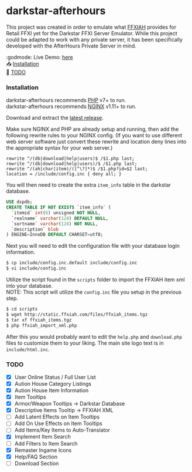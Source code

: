 # darkstar-afterhours

This project was created in order to emulate what [FFXIAH](http://www.ffxiah.com/) provides for Retail FFXI yet for the Darkstar FFXI Server Emulator. While this project could be adapted to work with any private server, it has been specifically developed with the AfterHours Private Server in mind.  

:godmode: Live Demo: [here](https://ffxi.kyau.net:4444/)  
:inbox_tray: [Installation](#installation)  
:memo: [TODO](#todo)

### Installation

darkstar-afterhours recommends [PHP](https://php.net/) v7+ to run.  
darkstar-afterhours recommends [NGINX](https://www.nginx.com/) v1.11+ to run.

Download and extract the [latest release](https://github.com/kyau/darkstar-afterhours/archive/master.zip).

Make sure NGINX and PHP are already setup and running, then add the following rewrite rules to your NGINX config. (If you want to use different web server software just convert these rewrite and location deny lines into the appropriate syntax for your web server.)

```nginx
rewrite ^/(db|download|help|users)$ /$1.php last;
rewrite ^/(db|download|help|users)/$ /$1.php last;
rewrite ^/(ah|char|item)/([^\?]*)$ /$1.php?id=$2 last;
location = /include/config.inc { deny all; }
```

You will then need to create the extra `item_info` table in the darkstar database.

```sql
USE dspdb;
CREATE TABLE IF NOT EXISTS `item_info` (
  `itemid` int(6) unsigned NOT NULL,
  `realname` varchar(128) DEFAULT NULL,
  `sortname` varchar(128) NOT NULL,
  `description` blob
) ENGINE=InnoDB DEFAULT CHARSET=utf8;
```

Next you will need to edit the configuration file with your database login information.

```sh
$ cp include/config.inc.default include/config.inc
$ vi include/config.inc
```

Utilize the script found in the `scripts` folder to import the FFXIAH item xml into your database.  
NOTE: This script will utilize the `config.inc` file you setup in the previous step.

```sh
$ cd scripts
$ wget http://static.ffxiah.com/files/ffxiah_items.tgz
$ tar xf ffxiah_items.tgz
$ php ffxiah_import_xml.php
```

After this you would probably want to edit the `help.php` and `download.php` files to customize them to your liking. The main site logo text is in `include/html.inc`.

### TODO

- [x] User Online Status / Full User List
- [x] Aution House Category Listings
- [x] Aution House Item Information
- [x] Item Tooltips
- [x] Armor/Weapon Tooltips -> Darkstar Database
- [x] Descriptive Items Tooltip -> FFXIAH XML
- [ ] Add Latent Effects on Item Tooltips
- [ ] Add On Use Effects on Item Tooltips
- [ ] Add Items/Key Items to Auto-Translator
- [x] Implement Item Search
- [ ] Add Filters to Item Search
- [x] Remaster Ingame Icons
- [x] Help/FAQ Section
- [ ] Download Section
